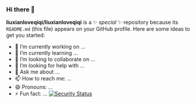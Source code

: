 ### Hi there 👋
**liuxianloveqiqi/liuxianloveqiqi** is a ✨ _special_ ✨ repository because its `README.md` (this file) appears on your GitHub profile.
Here are some ideas to get you started:

- 🔭 I’m currently working on ...
- 🌱 I’m currently learning ...
- 👯 I’m looking to collaborate on ...
- 🤔 I’m looking for help with ...
- 💬 Ask me about ...
- 📫 How to reach me: ...
- 😄 Pronouns: ...
- ⚡ Fun fact: ...
[![Security Status](https://www.murphysec.com/platform3/v3/badge/1619680540655910912.svg?t=1)](https://www.murphysec.com/accept?code=6f1d1bc7f4af00ab02ce5c4b4247fedf&type=1&from=2&t=2)

